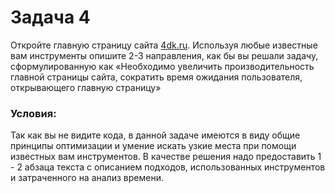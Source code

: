 # Задача 4

Откройте главную страницу сайта [4dk.ru](4dk.ru).
Используя любые известные вам инструменты опишите 2-3 направления, как бы вы решали задачу,
сформулированную как «Необходимо увеличить производительность главной страницы сайта,
сократить время ожидания пользователя, открывающего главную страницу»

### Условия:

Так как вы не видите кода, в данной задаче имеются в виду общие принципы оптимизации и умение искать узкие места при помощи известных вам инструментов. В качестве решения надо предоставить 1 - 2 абзаца текста с описанием подходов, использованных инструментов и затраченного на анализ времени.

